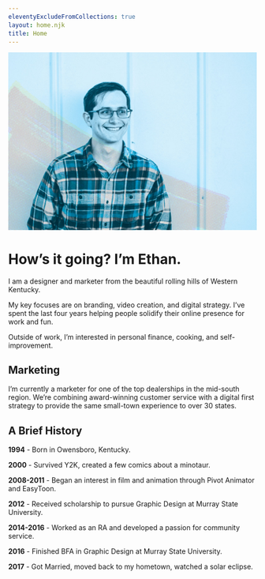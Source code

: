 ```yaml
---
eleventyExcludeFromCollections: true
layout: home.njk
title: Home
---
```

![Ethan Shutt Portrait](assets/images/ethanshutt-portrait.jpg)
# How’s it going? I’m Ethan.
I am a designer and marketer from the beautiful rolling hills of Western Kentucky. 

My key focuses are on branding, video creation, and digital strategy. I’ve spent the last four years helping people solidify their online presence for work and fun. 

Outside of work, I’m interested in personal finance, cooking, and self-improvement.

## Marketing

I’m currently a marketer for one of the top dealerships in the mid-south region. We’re combining award-winning customer service with a digital first strategy to provide the same small-town experience to over 30 states.

## A Brief History
**1994** - Born in Owensboro, Kentucky.

**2000** - Survived Y2K, created a few comics about a minotaur.

**2008-2011** - Began an interest in film and animation through Pivot Animator and EasyToon.

**2012** - Received scholarship to pursue Graphic Design at Murray State University.

**2014-2016** - Worked as an RA and developed a passion for community service.

**2016** - Finished BFA in Graphic Design at Murray State University.

**2017** - Got Married, moved back to my hometown, watched a solar eclipse.